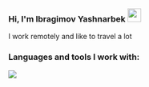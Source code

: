 ### Hi, I'm Ibragimov Yashnarbek <img src="https://media.giphy.com/media/m0dmKBkncVETJv2h0S/giphy.gif" width="27px"/>
I work remotely and like to travel a lot 

### Languages and tools I work with: 

<code><img src="https://www.google.com/imgres?imgurl=https%3A%2F%2Ficon2.cleanpng.com%2F20180426%2Fzue%2Fkisspng-web-development-html-responsive-web-design-cascadi-5ae19e6b1412f6.0023511515247355950822.jpg&tbnid=AzKTpVJuVbqWQM&vet=12ahUKEwigieaE6YL-AhXDm4QIHeNeB5AQMygMegUIARDQAQ..i&imgrefurl=https%3A%2F%2Fwww.cleanpng.com%2Ffree%2Fhtml-5-logo.html&docid=QYdou_m75Hw1-M&w=260&h=140&q=html%20png%20logo%20download&ved=2ahUKEwigieaE6YL-AhXDm4QIHeNeB5AQMygMegUIARDQAQ"/><code/>


